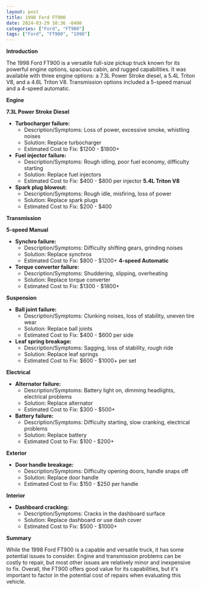 ```yaml
---
layout: post
title: 1998 Ford FT900
date: 2024-03-29 10:36 -0400
categories: ["Ford", "FT900"]
tags: ["Ford", "FT900", "1998"]
---
```

**Introduction**

The 1998 Ford FT900 is a versatile full-size pickup truck known for its powerful engine options, spacious cabin, and rugged capabilities. It was available with three engine options: a 7.3L Power Stroke diesel, a 5.4L Triton V8, and a 4.6L Triton V8. Transmission options included a 5-speed manual and a 4-speed automatic.

**Engine**

**7.3L Power Stroke Diesel**

* **Turbocharger failure:**
    * Description/Symptoms: Loss of power, excessive smoke, whistling noises
    * Solution: Replace turbocharger
    * Estimated Cost to Fix: $1200 - $1800+
* **Fuel injector failure:**
    * Description/Symptoms: Rough idling, poor fuel economy, difficulty starting
    * Solution: Replace fuel injectors
    * Estimated Cost to Fix: $400 - $800 per injector
**5.4L Triton V8**
* **Spark plug blowout:**
    * Description/Symptoms: Rough idle, misfiring, loss of power
    * Solution: Replace spark plugs
    * Estimated Cost to Fix: $200 - $400

**Transmission**

**5-speed Manual**
* **Synchro failure:**
    * Description/Symptoms: Difficulty shifting gears, grinding noises
    * Solution: Replace synchros
    * Estimated Cost to Fix: $800 - $1200+
**4-speed Automatic**
* **Torque converter failure:**
    * Description/Symptoms: Shuddering, slipping, overheating
    * Solution: Replace torque converter
    * Estimated Cost to Fix: $1300 - $1800+

**Suspension**

* **Ball joint failure:**
    * Description/Symptoms: Clunking noises, loss of stability, uneven tire wear
    * Solution: Replace ball joints
    * Estimated Cost to Fix: $400 - $600 per side
* **Leaf spring breakage:**
    * Description/Symptoms: Sagging, loss of stability, rough ride
    * Solution: Replace leaf springs
    * Estimated Cost to Fix: $600 - $1000+ per set

**Electrical**

* **Alternator failure:**
    * Description/Symptoms: Battery light on, dimming headlights, electrical problems
    * Solution: Replace alternator
    * Estimated Cost to Fix: $300 - $500+
* **Battery failure:**
    * Description/Symptoms: Difficulty starting, slow cranking, electrical problems
    * Solution: Replace battery
    * Estimated Cost to Fix: $100 - $200+

**Exterior**

* **Door handle breakage:**
    * Description/Symptoms: Difficulty opening doors, handle snaps off
    * Solution: Replace door handle
    * Estimated Cost to Fix: $150 - $250 per handle

**Interior**

* **Dashboard cracking:**
    * Description/Symptoms: Cracks in the dashboard surface
    * Solution: Replace dashboard or use dash cover
    * Estimated Cost to Fix: $500 - $1000+

**Summary**

While the 1998 Ford FT900 is a capable and versatile truck, it has some potential issues to consider. Engine and transmission problems can be costly to repair, but most other issues are relatively minor and inexpensive to fix. Overall, the FT900 offers good value for its capabilities, but it's important to factor in the potential cost of repairs when evaluating this vehicle.
